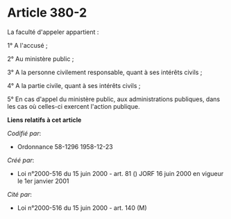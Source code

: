 # Article 380-2

La faculté d'appeler appartient :

1° A l'accusé ;

2° Au ministère public ;

3° A la personne civilement responsable, quant à ses intérêts civils ;

4° A la partie civile, quant à ses intérêts civils ;

5° En cas d'appel du ministère public, aux administrations publiques, dans les cas où celles-ci exercent l'action publique.

**Liens relatifs à cet article**

_Codifié par_:

  - Ordonnance 58-1296 1958-12-23

_Créé par_:

  - Loi n°2000-516 du 15 juin 2000 - art. 81 () JORF 16 juin 2000 en vigueur le 1er janvier 2001

_Cité par_:

  - Loi n°2000-516 du 15 juin 2000 - art. 140 (M)
